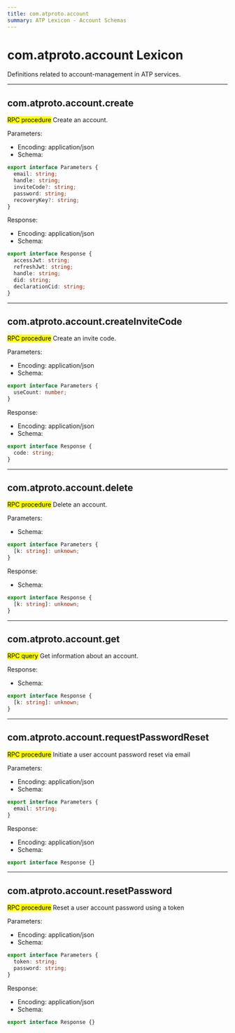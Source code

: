 ```yaml
---
title: com.atproto.account
summary: ATP Lexicon - Account Schemas
---
```


# com.atproto.account Lexicon

Definitions related to account-management in ATP services.

<!-- START lex generated content. Please keep comment here to allow auto update -->
<!-- DON'T EDIT THIS SECTION! INSTEAD RE-RUN lex TO UPDATE -->
---

## com.atproto.account.create

<mark>RPC procedure</mark> Create an account.


Parameters:

- Encoding: application/json
- Schema:

```typescript
export interface Parameters {
  email: string;
  handle: string;
  inviteCode?: string;
  password: string;
  recoveryKey?: string;
}
```

Response:

- Encoding: application/json
- Schema:

```typescript
export interface Response {
  accessJwt: string;
  refreshJwt: string;
  handle: string;
  did: string;
  declarationCid: string;
}
```

---

## com.atproto.account.createInviteCode

<mark>RPC procedure</mark> Create an invite code.


Parameters:

- Encoding: application/json
- Schema:

```typescript
export interface Parameters {
  useCount: number;
}
```

Response:

- Encoding: application/json
- Schema:

```typescript
export interface Response {
  code: string;
}
```

---

## com.atproto.account.delete

<mark>RPC procedure</mark> Delete an account.


Parameters:

- Schema:

```typescript
export interface Parameters {
  [k: string]: unknown;
}
```

Response:

- Schema:

```typescript
export interface Response {
  [k: string]: unknown;
}
```

---

## com.atproto.account.get

<mark>RPC query</mark> Get information about an account.


Response:

- Schema:

```typescript
export interface Response {
  [k: string]: unknown;
}
```

---

## com.atproto.account.requestPasswordReset

<mark>RPC procedure</mark> Initiate a user account password reset via email


Parameters:

- Encoding: application/json
- Schema:

```typescript
export interface Parameters {
  email: string;
}
```

Response:

- Encoding: application/json
- Schema:

```typescript
export interface Response {}
```

---

## com.atproto.account.resetPassword

<mark>RPC procedure</mark> Reset a user account password using a token


Parameters:

- Encoding: application/json
- Schema:

```typescript
export interface Parameters {
  token: string;
  password: string;
}
```

Response:

- Encoding: application/json
- Schema:

```typescript
export interface Response {}
```

<!-- END lex generated TOC please keep comment here to allow auto update -->